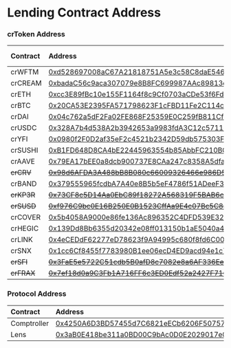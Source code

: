# Lending Contract Address

### crToken Address

| Contract | Address | Flash Loans |
| :--- | :--- | :--- |
| crWFTM | [0xd528697008aC67A21818751A5e3c58C8daE54696](https://ftmscan.com/address/0xd528697008aC67A21818751A5e3c58C8daE54696) | Yes |
| crCREAM | [0xbadaC56c9aca307079e8B8FC699987AAc89813ee](https://ftmscan.com/address/0xbadaC56c9aca307079e8B8FC699987AAc89813ee) | No |
| crETH | [0xcc3E89fBc10e155F1164f8c9Cf0703aCDe53f6Fd](https://ftmscan.com/address/0xcc3E89fBc10e155F1164f8c9Cf0703aCDe53f6Fd) | Yes |
| crBTC | [0x20CA53E2395FA571798623F1cFBD11Fe2C114c24](https://ftmscan.com/address/0x20CA53E2395FA571798623F1cFBD11Fe2C114c24) | Yes |
| crDAI | [0x04c762a5dF2Fa02FE868F25359E0C259fB811CfE](https://ftmscan.com/address/0x04c762a5dF2Fa02FE868F25359E0C259fB811CfE) | Yes |
| crUSDC | [0x328A7b4d538A2b3942653a9983fdA3C12c571141](https://ftmscan.com/address/0x328A7b4d538A2b3942653a9983fdA3C12c571141) | Yes |
| crYFI | [0x0980f2F0D2af35eF2c4521b2342D59db575303F7](https://ftmscan.com/address/0x0980f2F0D2af35eF2c4521b2342D59db575303F7) | Yes |
| crSUSHI | [0xB1FD648D8CA4bE22445963554b85AbbFC210BC83](https://ftmscan.com/address/0xB1FD648D8CA4bE22445963554b85AbbFC210BC83) | Yes |
| crAAVE | [0x79EA17bEE0a8dcb900737E8CAa247c8358A5dfa1](https://ftmscan.com/address/0x79EA17bEE0a8dcb900737E8CAa247c8358A5dfa1) | Yes |
| ~~crCRV~~ | ~~~~[~~0x98d6AFDA3A488bB8B080c66009326466e986D583~~](https://ftmscan.com/address/0x98d6AFDA3A488bB8B080c66009326466e986D583)~~~~ | Yes |
| crBAND | [0x379555965fcdbA7A40e8B5b5eF4786f51ADeeF31](https://ftmscan.com/address/0x379555965fcdbA7A40e8B5b5eF4786f51ADeeF31) | Yes |
| ~~crKP3R~~ | ~~~~[~~0x73CF8c5D14Aa0EbC89f18272A568319F5BAB6cBD~~](https://ftmscan.com/address/0x73CF8c5D14Aa0EbC89f18272A568319F5BAB6cBD)~~~~ | Yes |
| ~~crSUSD~~ | ~~~~[~~0xf976C9bc0E16B250E0B1523CffAa9E4c07Bc5C8a~~](https://ftmscan.com/address/0xf976C9bc0E16B250E0B1523CffAa9E4c07Bc5C8a)~~~~ | Yes |
| crCOVER | [0x5b4058A9000e86fe136Ac896352C4DFD539E32a1](https://ftmscan.com/address/0x5b4058A9000e86fe136Ac896352C4DFD539E32a1) | Yes |
| crHEGIC | [0x139Dd8Bb6355d20342e08ff013150b1aE5040a42](https://ftmscan.com/address/0x139Dd8Bb6355d20342e08ff013150b1aE5040a42) | Yes |
| crLINK | [0x4eCEDdF62277eD78623f9A94995c680f8fd6C00e](https://ftmscan.com/address/0x4eCEDdF62277eD78623f9A94995c680f8fd6C00e) | Yes |
| crSNX | [0x1cc6Cf8455f7783980B1ee06ecD4ED9acd94e1c7](https://ftmscan.com/address/0x1cc6Cf8455f7783980B1ee06ecD4ED9acd94e1c7) | Yes |
| ~~crSFI~~ | ~~~~[~~0x3FaE5e5722C51cdb5B0afD8c7082e8a6AF336Ee8~~](https://ftmscan.com/address/0x3FaE5e5722C51cdb5B0afD8c7082e8a6AF336Ee8)~~~~ | Yes |
| ~~crFRAX~~ | ~~~~[~~0x7ef18d0a9C3Fb1A716FF6c3ED0Edf52a2427F716~~](https://ftmscan.com/address/0x7ef18d0a9C3Fb1A716FF6c3ED0Edf52a2427F716)~~~~ | Yes |

### Protocol Address

| Contract | Address |
| :--- | :--- |
| Comptroller | [0x4250A6D3BD57455d7C6821eECb6206F507576cD2](https://ftmscan.com/address/0x4250a6d3bd57455d7c6821eecb6206f507576cd2) |
| Lens | [0x3aB0E418be311a0BD00C9bAc0D0E2029017e01D2](https://ftmscan.com/address/0x3ab0e418be311a0bd00c9bac0d0e2029017e01d2#code) |

